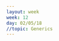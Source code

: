 ```yaml
---
layout: week
week: 12
day: 02/05/18
//topic: Generics
---
```

<!---
[slaytlar](../files/bbs515-oop/lecture12/NYP-Ders12.pdf)  
[kodlar](../files/bbs515-oop/lecture12/Ders12Kodlar.zip)  
-->